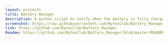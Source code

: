 ```yaml
---
layout: projects
title: Battery Manager
description: A python script to notify when the battery is fully charged.
screenshot: https://raw.githubusercontent.com/BytesClub/Battery_Manager/master/branding/screenshot.png
link: https://github.com/BytesClub/Battery_Manager
Readme: https://github.com/BytesClub/Battery_Manager/blob/master/README.md
---
```


